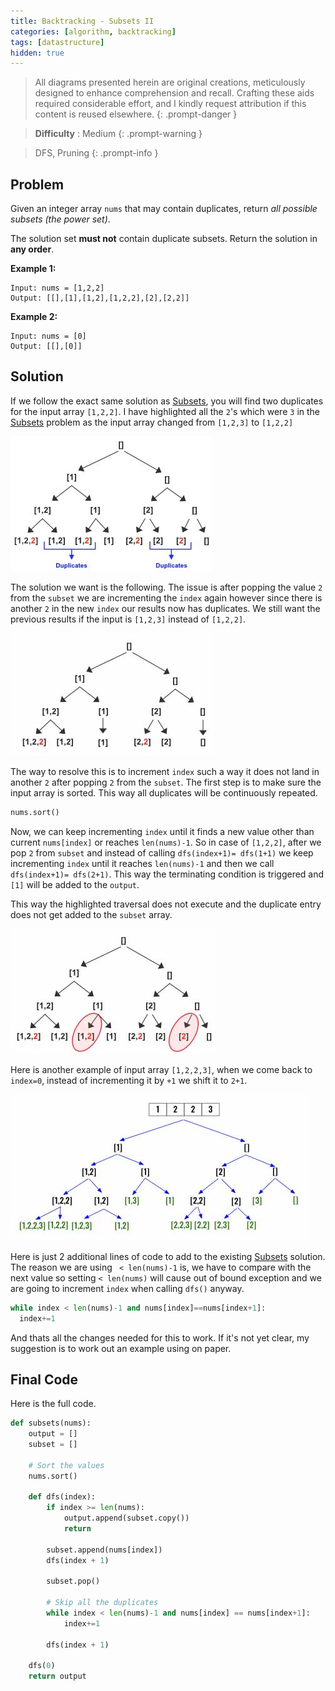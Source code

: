 ```yaml
---
title: Backtracking - Subsets II
categories: [algorithm, backtracking]
tags: [datastructure]
hidden: true
---
```


> All diagrams presented herein are original creations, meticulously designed to enhance comprehension and recall. Crafting these aids required considerable effort, and I kindly request attribution if this content is reused elsewhere.
{: .prompt-danger }

> **Difficulty** :  Medium
{: .prompt-warning }

> DFS, Pruning 
{: .prompt-info }

## Problem

Given an integer array `nums` that may contain duplicates, return *all possible* *subsets* *(the power set)*.

The solution set **must not** contain duplicate subsets. Return the solution in **any order**.

**Example 1:**

```
Input: nums = [1,2,2]
Output: [[],[1],[1,2],[1,2,2],[2],[2,2]]
```

**Example 2:**

```
Input: nums = [0]
Output: [[],[0]]
```

## Solution

If we follow the exact same solution as [Subsets](https://adeveloperdiary.com/algorithm/backtracking/subsets/), you will find two duplicates for the input array `[1,2,2]`.  I have highlighted all the `2`'s which were `3` in the  [Subsets](https://adeveloperdiary.com/algorithm/backtracking/subsets/) problem as the input array changed from `[1,2,3]` to `[1,2,2]`

![subsets2](../assets/img/subsets2.jpg)

The solution we want is the following. The issue is after popping the value `2` from the `subset` we are incrementing the `index` again however since there is another `2` in the new `index` our results now has duplicates. We still want the previous results if the input is `[1,2,3]` instead of `[1,2,2]`.

![image-20240513103516342](../assets/img/image-20240513103516342.jpg)

The way to resolve this is to increment `index` such a way it does not land in another `2` after popping `2` from the `subset`. The first step is to make sure the input array is sorted. This way all duplicates will be continuously repeated.

```python
nums.sort()
```

Now, we can keep incrementing `index` until it finds a new value other than current `nums[index]` or reaches `len(nums)-1`. So in case of `[1,2,2]`, after we pop `2` from `subset` and instead of calling `dfs(index+1)= dfs(1+1)` we keep incrementing `index` until it reaches `len(nums)-1` and then we call `dfs(index+1)= dfs(2+1)`. This way the terminating condition is triggered and `[1]` will be added to the `output`. 

This way the highlighted traversal does not execute and the duplicate entry does not get added to the `subset` array.

![image-20240513105943011](../assets/img/image-20240513105943011.jpg)

Here is another example of input array `[1,2,2,3]`, when we come back to `index=0`, instead of incrementing it by `+1` we shift it to `2+1`.

![image-20240513110644501](../assets/img/image-20240513110644501.jpg)

Here is just 2 additional lines of code to add to the existing [Subsets](https://adeveloperdiary.com/algorithm/backtracking/subsets/) solution. The reason we are using ` < len(nums)-1` is, we have to compare with the next value so setting `< len(nums)` will cause out of bound exception and we are going to increment `index` when calling `dfs()` anyway.

```python
while index < len(nums)-1 and nums[index]==nums[index+1]:
  index+=1
```

And thats all the changes needed for this to work. If it's not yet clear, my suggestion is to work out an example using on paper. 

## Final Code

Here is the full code.

```python
def subsets(nums):
    output = []
    subset = []
    
    # Sort the values
    nums.sort()

    def dfs(index):
        if index >= len(nums):
            output.append(subset.copy())
            return

        subset.append(nums[index])
        dfs(index + 1)

        subset.pop()
        
        # Skip all the duplicates
        while index < len(nums)-1 and nums[index] == nums[index+1]:
            index+=1
            
        dfs(index + 1)

    dfs(0)
    return output
```







